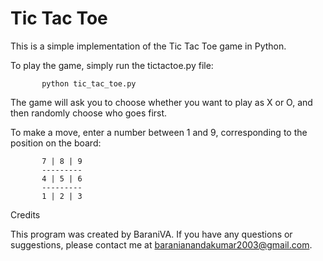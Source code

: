 # Tic Tac Toe

This is a simple implementation of the Tic Tac Toe game in Python. 

To play the game, simply run the tictactoe.py file:

           python tic_tac_toe.py
           
The game will ask you to choose whether you want to play as X or O, and then randomly choose who goes first. 

To make a move, enter a number between 1 and 9, corresponding to the position on the board:

           7 | 8 | 9
           ---------
           4 | 5 | 6
           ---------
           1 | 2 | 3


Credits

This program was created by BaraniVA. If you have any questions or suggestions, please contact me at baranianandakumar2003@gmail.com.
